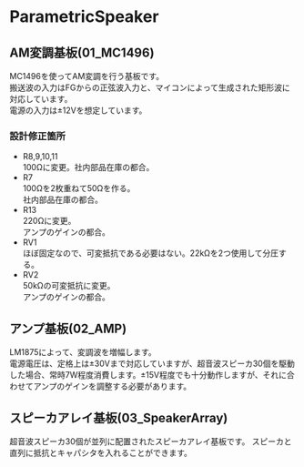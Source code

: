 # ParametricSpeaker
## AM変調基板(01_MC1496)
MC1496を使ってAM変調を行う基板です。  
搬送波の入力はFGからの正弦波入力と、マイコンによって生成された矩形波に対応しています。  
電源の入力は±12Vを想定しています。
### 設計修正箇所
- R8,9,10,11  
100Ωに変更。社内部品在庫の都合。
- R7  
100Ωを2枚重ねて50Ωを作る。  
社内部品在庫の都合。
- R13  
220Ωに変更。  
アンプのゲインの都合。
- RV1  
ほぼ固定なので、可変抵抗である必要はない。22kΩを2つ使用して分圧する。
- RV2  
50kΩの可変抵抗に変更。  
アンプのゲインの都合。

## アンプ基板(02_AMP)
LM1875によって、変調波を増幅します。  
電源電圧は、定格上は±30Vまで対応していますが、超音波スピーカ30個を駆動した場合、常時7W程度消費します。±15V程度でも十分動作しますが、それに合わせてアンプのゲインを調整する必要があります。  

## スピーカアレイ基板(03_SpeakerArray)
超音波スピーカ30個が並列に配置されたスピーカアレイ基板です。
スピーカと直列に抵抗とキャパシタを入れることができます。